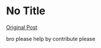 # No Title

[Original Post](https://discourse.onlinedegree.iitm.ac.in/t/164277/549)

<p>bro please help by contribute please</p>